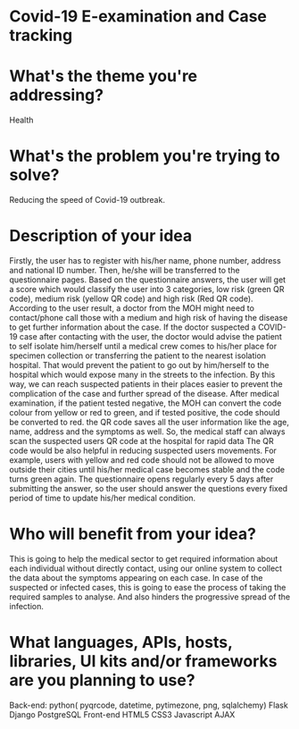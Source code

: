 # Covid-19 E-examination and Case tracking

# What's the theme you're addressing?
Health

# What's the problem you're trying to solve?
Reducing the speed of Covid-19 outbreak.

# Description of your idea
Firstly, the user has to register with his/her name, phone number, address and national ID number. Then, he/she will be transferred to the questionnaire pages. Based on the questionnaire answers, the user will get a score which would classify the user into 3 categories, low risk (green QR code), medium risk (yellow QR code) and high risk (Red QR code). According to the user result, a doctor from the MOH might need to contact/phone call those with a medium and high risk of having the disease to get further information about the case. If the doctor suspected a COVID-19 case after contacting with the user, the doctor would advise the patient to self isolate him/herself until a medical crew comes to his/her place for specimen collection or transferring the patient to the nearest isolation hospital. That would prevent the patient to go out by him/herself to the hospital which would expose many in the streets to the infection. By this way, we can reach suspected patients in their places easier to prevent the complication of the case and further spread of the disease. After medical examination, if the patient tested negative, the MOH can convert the code colour from yellow or red to green, and if tested positive, the code should be converted to red. the QR code saves all the user information like the age, name, address and the symptoms as well. So, the medical staff can always scan the suspected users QR code at the hospital for rapid data The QR code would be also helpful in reducing suspected users movements. For example, users with yellow and red code should not be allowed to move outside their cities until his/her medical case becomes stable and the code turns green again. The questionnaire opens regularly every 5 days after submitting the answer, so the user should answer the questions every fixed period of time to update his/her medical condition.

# Who will benefit from your idea?
This is going to help the medical sector to get required information about each individual without directly contact, using our online system to collect the data about the symptoms appearing on each case. In case of the suspected or infected cases, this is going to ease the process of taking the required samples to analyse. And also hinders the progressive spread of the infection.

# What languages, APIs, hosts, libraries, UI kits and/or frameworks are you planning to use?
Back-end:
	python( pyqrcode, datetime, pytimezone, png, sqlalchemy)
	Flask
	Django
	PostgreSQL
Front-end
	HTML5
	CSS3
	Javascript
	AJAX
